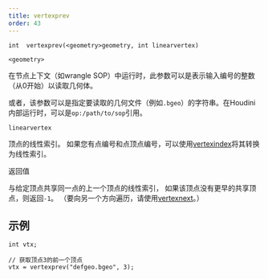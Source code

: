 ```yaml
---
title: vertexprev
order: 43
---
```

`int  vertexprev(<geometry>geometry, int linearvertex)`

`<geometry>`

在节点上下文（如wrangle SOP）中运行时，此参数可以是表示输入编号的整数（从0开始）以读取几何体。

或者，该参数可以是指定要读取的几何文件（例如`.bgeo`）的字符串。在Houdini内部运行时，可以是`op:/path/to/sop`引用。

`linearvertex`

顶点的线性索引。
如果您有点编号和点顶点编号，可以使用[vertexindex](/zh-cn/houdini-vex/geometry/vertexindex "将基元/顶点对转换为线性顶点。")将其转换为线性索引。

返回值

与给定顶点共享同一点的上一个顶点的线性索引，
如果该顶点没有更早的共享顶点，则返回`-1`。
（要向另一个方向遍历，请使用[vertexnext](/zh-cn/houdini-vex/geometry/vertexnext "返回与给定顶点共享点的下一个顶点的线性顶点编号。")。）

## 示例

```vex
int vtx;

// 获取顶点3的前一个顶点
vtx = vertexprev("defgeo.bgeo", 3);

```
